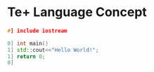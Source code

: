 # Te+ Language Concept

```cpp
#] include iostream

0] int main()
1] std::cout<<"Hello World!";
1] return 0;
0] 
```
